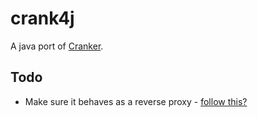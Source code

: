 crank4j
=======

A java port of [Cranker](https://github.com/nicferrier/cranker).

Todo
----

* Make sure it behaves as a reverse proxy - [follow this?](https://www.mnot.net/blog/2011/07/11/what_proxies_must_do)